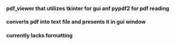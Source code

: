 #### pdf_viewer that utilizes tkinter for gui anf pypdf2 for pdf reading
#### converts pdf into text file and presents it in gui window 
#### currently lacks formatting 
